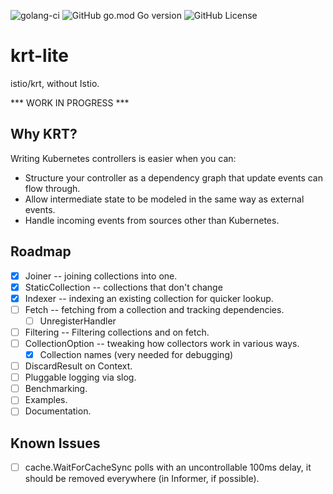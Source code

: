 ![golang-ci](https://github.com/kalexmills/krt-lite/actions/workflows/golang-ci.yml/badge.svg?branch=main)
![GitHub go.mod Go version](https://img.shields.io/github/go-mod/go-version/kalexmills/krt-lite)
![GitHub License](https://img.shields.io/github/license/kalexmills/krt-lite)

# krt-lite

istio/krt, without Istio.

*** WORK IN PROGRESS ***

## Why KRT?

Writing Kubernetes controllers is easier when you can:
- Structure your controller as a dependency graph that update events can flow through.
- Allow intermediate state to be modeled in the same way as external events.
- Handle incoming events from sources other than Kubernetes.

## Roadmap
- [X] Joiner -- joining collections into one.
- [X] StaticCollection -- collections that don't change
- [X] Indexer -- indexing an existing collection for quicker lookup.
- [ ] Fetch -- fetching from a collection and tracking dependencies.
  - [ ] UnregisterHandler
- [ ] Filtering -- Filtering collections and on fetch.
- [ ] CollectionOption -- tweaking how collectors work in various ways.
  - [X] Collection names (very needed for debugging)
- [ ] DiscardResult on Context.
- [ ] Pluggable logging via slog.
- [ ] Benchmarking.
- [ ] Examples.
- [ ] Documentation.

## Known Issues
- [ ] cache.WaitForCacheSync polls with an uncontrollable 100ms delay, it should be removed everywhere (in Informer, if possible).